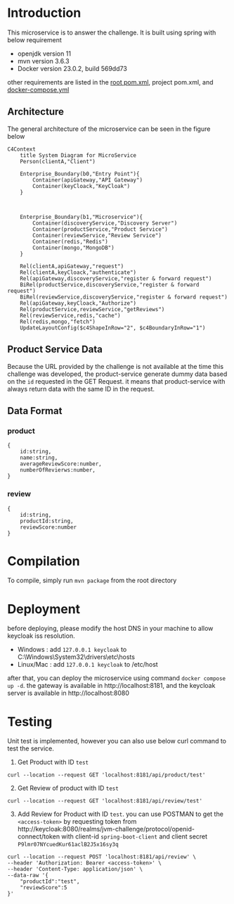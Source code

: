 # Introduction
This microservice is to answer the challenge. It is built using spring with below requirement
- openjdk version 11
- mvn version 3.6.3
- Docker version 23.0.2, build 569dd73

other requirements are listed in the [root pom.xml](pom.xml), project pom.xml, and [docker-compose.yml](docker-compose.yml)

## Architecture

The general architecture of the microservice can be seen in the figure below

```mermaid
C4Context   
    title System Diagram for MicroService
    Person(clientA,"Client")

    Enterprise_Boundary(b0,"Entry Point"){
        Container(apiGateway,"API Gateway")
        Container(keyCloack,"KeyCloak")
    }

    

    Enterprise_Boundary(b1,"Microservice"){
        Container(discoveryService,"Discovery Server")
        Container(productService,"Product Service")
        Container(reviewService,"Review Service")
        Container(redis,"Redis")
        Container(mongo,"MongoDB")
    }

    Rel(clientA,apiGateway,"request")
    Rel(clientA,keyCloack,"authenticate")
    Rel(apiGateway,discoveryService,"register & forward request")
    BiRel(productService,discoveryService,"register & forward request")
    BiRel(reviewService,discoveryService,"register & forward request")
    Rel(apiGateway,keyCloack,"Authorize")
    Rel(productService,reviewService,"getReviews")
    Rel(reviewService,redis,"cache")
    Rel(redis,mongo,"fetch")
    UpdateLayoutConfig($c4ShapeInRow="2", $c4BoundaryInRow="1")
```

## Product Service Data

Because the URL provided by the challenge is not available at the time this challenge was developed, the product-service generate dummy data based on the `id` requested in the GET Request. it means that product-service with always return data with the same ID in the request.

## Data Format
### product

```
{
    id:string, 
    name:string,
    averageReviewScore:number,
    numberOfRevierws:number,
}
```

### review
```
{
    id:string,
    productId:string,
    reviewScore:number
}
```

# Compilation
To compile, simply run `mvn package` from the root directory

# Deployment
before deploying, please modify the host DNS in your machine to allow keycloak iss resolution. 
- Windows : add `127.0.0.1 keycloak` to C:\Windows\System32\drivers\etc\hosts
- Linux/Mac : add `127.0.0.1 keycloak` to /etc/host

after that, you can deploy the microservice using command `docker compose up -d`. the gateway is available in http://localhost:8181, and the keycloak server is available in http://localhost:8080

# Testing

Unit test is implemented, however you can also use below curl command to test the service.

1. Get Product with ID `test`
```
curl --location --request GET 'localhost:8181/api/product/test'
```
2. Get Review of product with ID `test`
```
curl --location --request GET 'localhost:8181/api/review/test'
```
3. Add Review for Product with ID `test`. you can use POSTMAN to get the `<access-token>` by requesting token from http://keycloak:8080/realms/jvm-challenge/protocol/openid-connect/token with client-id `spring-boot-client` and client secret `P9lmr07NYcuedKur61aclB2J5x16sy3q`
```
curl --location --request POST 'localhost:8181/api/review' \
--header 'Authorization: Bearer <access-token>' \
--header 'Content-Type: application/json' \
--data-raw '{
    "productId":"test",
    "reviewScore":5
}'
```
